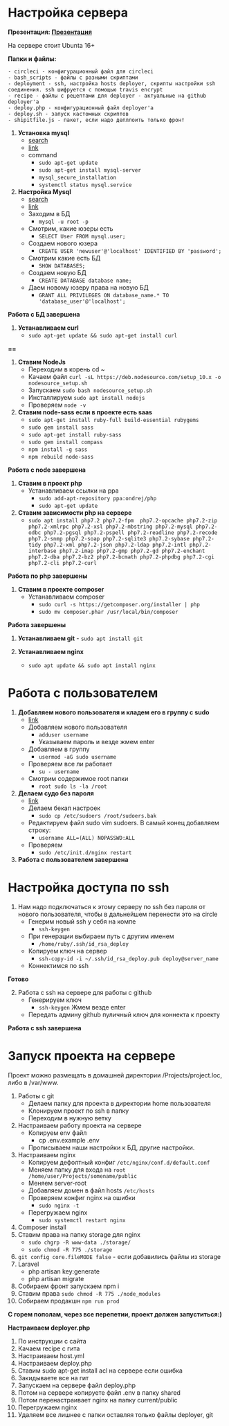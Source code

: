 # Настройка сервера
**Презентация: [Презентация](https://docs.google.com/presentation/d/11tVNzv5fp7Qx53RD1erP6tNmGh0-BtzyebxIvsGqmIo/edit?usp=sharing)**

На сервере стоит Ubunta 16+ 

**Папки и файлы:**

	- circleci - конфигурационный файл для circleci
	- bash_scripts - файлы с разными скриптами
	- deployment - ssh, настройка hosts deployer, скрипты настройки ssh соединения. ssh шифруется с помощью travis encrypt
	- recipe - файлы с рецептами для deployer - актуальные на github deployer'a
	- deploy.php - конфигурационный файл deployer'a
	- deploy.sh - запуск кастомных скриптов 
	- shipitfile.js - пакет, если надо депллоить только фронт

 1. **Установка mysql**
	- [search](https://www.google.ru/search?q=mysql+install+ubuntu&oq=mysql+install+ubu&aqs=chrome.0.0j69i57j0l4.9128j0j7&client=ubuntu&sourceid=chrome&ie=UTF-8)
	- [link](https://www.digitalocean.com/community/tutorials/how-to-install-mysql-on-ubuntu-16-04)
	- command
		- `sudo apt-get update`
		- `sudo apt-get install mysql-server`
		- `mysql_secure_installation`
		- `systemctl status mysql.service`
 2. **Настройка Mysql**
	 - [search](https://www.google.ru/search?newwindow=1&client=ubuntu&hs=OXN&ei=g6JVXYi9Jc-XmwW255SgCA&q=mysql+add+user&oq=mysql+add+&gs_l=psy-ab.3.0.0i203l3j0l5j0i203j0.500513.501161..502106...0.0..0.219.581.4j0j1......0....1..gws-wiz.......0i71j35i39j0i67.GfH4zq7qUDw)
	 - [link](https://www.digitalocean.com/community/tutorials/how-to-create-a-new-user-and-grant-permissions-in-mysql)
	 - Заходим в БД
		 - `mysql -u root -p`
	 - Смотрим, какие юзеры есть
		 - `SELECT User FROM mysql.user;`
	 - Создаем нового юзера
		 - `CREATE USER 'newuser'@'localhost' IDENTIFIED BY 'password';`
	 - Смотрим какие есть БД
		 - `SHOW DATABASES;`
	 - Создаем новую БД
		 - `CREATE DATABASE database name;`
	 - Даем новому юзеру права на новую БД
		 - `GRANT ALL PRIVILEGES ON database_name.* TO 'database_user'@'localhost';`
 
 **Работа с БД завершена**

1. **Устанавливаем curl**
	  -  `sudo apt-get update && sudo apt-get install curl`

**==**
1. **Ставим NodeJs**    
	- Переходим в корень cd ~
	- Качаем файл `curl -sL https://deb.nodesource.com/setup_10.x -o nodesource_setup.sh`
	- Запускаем `sudo bash nodesource_setup.sh`
	- Инсталлируем `sudo apt install nodejs`
	- Проверяем `node -v`
2. **Ставим node-sass если в проекте есть saas**
	- `sudo apt-get install ruby-full build-essential rubygems`
	- `sudo gem install sass`
	- `sudo apt-get install ruby-sass`
	- `sudo gem install compass`
	- `npm install -g sass`
	- `npm rebuild node-sass`

**Работа с node завершена**
1. **Ставим в проект php**
	- Устанавливаем ссылки на ppa
		- `sudo add-apt-repository ppa:ondrej/php`
		- `sudo apt-get update`
2.  **Ставим зависимости php на сервере**
	- `sudo apt install php7.2 php7.2-fpm  php7.2-opcache php7.2-zip php7.2-xmlrpc php7.2-xsl php7.2-mbstring php7.2-mysql php7.2-odbc php7.2-pgsql php7.2-pspell php7.2-readline php7.2-recode php7.2-snmp php7.2-soap php7.2-sqlite3 php7.2-sybase php7.2-tidy php7.2-xml php7.2-json php7.2-ldap php7.2-intl php7.2-interbase php7.2-imap php7.2-gmp php7.2-gd php7.2-enchant php7.2-dba php7.2-bz2 php7.2-bcmath php7.2-phpdbg php7.2-cgi php7.2-cli php7.2-curl`

**Работа по php завершены**
1. **Ставим в проекте composer**
	  - Устанавливаем composer
		  - `sudo curl -s https://getcomposer.org/installer | php`
		 - `sudo mv composer.phar /usr/local/bin/composer`

**Работа завершены**

1. **Устанавливаем git**
		  - `sudo apt install git`

1. **Устанавливаем nginx**
	- `sudo apt update && sudo apt install nginx`
	 
# Работа с пользователем
1.  **Добавляем нового пользователя и кладем его в группу с sudo**
	- [link](https://www.digitalocean.com/community/tutorials/how-to-create-a-sudo-user-on-ubuntu-quickstart)
	- Добавляем нового пользователя
	    - `adduser username`
	  - Указываем пароль и везде жмем enter
	- Добавляем в группу
	    - `usermod -aG sudo username`
	- Проверяем все ли работает
	    - `su - username`
	- Смотрим содержимое root папки 
	    - `root sudo ls -la /root`
3.  **Делаем судо без пароля**
	  -  [link](https://www.cyberciti.biz/faq/linux-unix-running-sudo-command-without-a-password/)
	  - Делаем бекап настроек
	    - `sudo cp /etc/sudoers /root/sudoers.bak`
	  - Редактируем файл sudo vim sudoers. В самый конец добавляем строку: 
		  - `username ALL=(ALL) NOPASSWD:ALL`
	  - Проверяем
		  - `sudo /etc/init.d/nginx restart`
4. **Работа с пользователем завершена**

# Настройка доступа по ssh
1. Нам надо подключаться к этому серверу по ssh без пароля от нового пользователя, чтобы в дальнейшем перенести это на circle
	-  Генерим новый ssh у себя на компе
		- `ssh-keygen`    
	- При генерации выбираем путь с другим именем
		- `/home/ruby/.ssh/id_rsa_deploy`
    -  Копируем ключ на сервер
	    - `ssh-copy-id -i ~/.ssh/id_rsa_deploy.pub deploy@server_name`
	  - Коннектимся по ssh
 
**Готово**

2. Работа с ssh на сервере для работы с github
	- Генерируем ключ
		- `ssh-keygen`   Жмем везде enter    
	- Передать админу github пуличный ключ для коннекта к проекту 

**Работа с ssh завершена**

# Запуск проекта на сервере
Проект можно размещать в домашней директории /Projects/project.loc, либо в /var/www. 
1. Работы с git
	  - Делаем папку для проекта в директории home пользователя
	  - Клонируем проект по ssh в папку
	  - Переходим в нужную ветку
  2. Настраиваем работу проекта на сервере
	  - Копируем env файл
		  -  cp .env.example .env
	  - Прописываем наши настройки к БД, другие настройки.
2. Настраиваем nginx
	- Копируем дефолтный конфиг `/etc/nginx/conf.d/default.conf`    
	- Меняем папку для входа на  `root /home/user/Projects/somename/public`
    - Меняем server-root 
    - Добавляем домен в файл hosts `/etc/hosts`
    - Проверяем конфиг nginx на ошибки     
	    - `sudo nginx -t`
    - Перегружаем nginx
	    - `sudo systemctl restart nginx`
3. Composer install
4.  Ставим права на папку storage для nginx
	-  `sudo chgrp -R www-data ./storage/`
	-  `sudo chmod -R 775 ./storage`
5. `git config core.fileMODE false` - если добавились файлы из storage
6.  Laravel
	- php artisan key:generate
	- php artisan migrate
7.  Собираем фронт запускаем npm i    
8.  Ставим права `sudo chmod -R 775 ./node_modules`
9.  Собираем продакшн `npm run prod`
    
**С горем пополам, через все перепетии, проект должен запуститься:)**

**Настраиваем deployer.php**
1.  По инструкции с сайта    
2.  Качаем recipe с гита    
3.  Настраиваем host.yml
4.  Настраиваем deploy.php
5.  Ставим sudo apt-get install acl на сервере если ошибка    
6.  Закидываете все на гит
7.  Запускаем на сервере файл deploy.php
8.  Потом на сервере копируете файл .env в папку shared
9.  Потом перенастраивает nginx на папку current/public
10.  Перегружаем nginx
11.  Удаляем все лишнее с папки оставляя только файлы deployer, git
